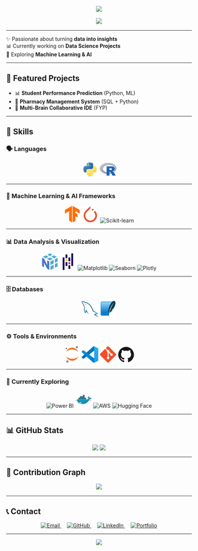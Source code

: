 

<!-- Wavy animated banner -->
<p align="center">
  <img src="https://capsule-render.vercel.app/api?type=waving&color=0:00FFEE,100:0066FF&height=180&section=header&text=Hi%20I'm%20Hamza%20🚀&fontSize=40&fontColor=ffffff&animation=fadeIn" />
</p>

<!-- Typing animation -->
<p align="center">
  <img src="https://readme-typing-svg.herokuapp.com?size=22&color=00F7FF&center=true&vCenter=true&width=500&lines=Data+Science+Enthusiast;Python+Developer;Machine+Learning+Learner;Future+Data+Scientist" />
</p>

---


✨ Passionate about turning **data into insights**  
📊 Currently working on **Data Science Projects**  
🧠 Exploring **Machine Learning & AI**  

---

## 💼 Featured Projects
- 📊 **Student Performance Prediction** (Python, ML)  
- 💊 **Pharmacy Management System** (SQL + Python)  
- 🧠 **Multi-Brain Collaborative IDE** (FYP)  

---

## 🧠 Skills  

### 🗣️ Languages  
<p align="center">
  <img src="https://raw.githubusercontent.com/devicons/devicon/master/icons/python/python-original.svg" alt="Python" width="45" height="45"/>
  <img src="https://raw.githubusercontent.com/devicons/devicon/master/icons/r/r-original.svg" alt="R" width="45" height="45"/>
</p>

---

### 🤖 Machine Learning & AI Frameworks  
<p align="center">
  <img src="https://raw.githubusercontent.com/devicons/devicon/master/icons/tensorflow/tensorflow-original.svg" alt="TensorFlow" width="45" height="45"/>
  <img src="https://raw.githubusercontent.com/devicons/devicon/master/icons/pytorch/pytorch-original.svg" alt="PyTorch" width="45" height="45"/>
  <img src="https://upload.wikimedia.org/wikipedia/commons/0/05/Scikit_learn_logo_small.svg" alt="Scikit-learn" width="45" height="45"/>
</p>

---

### 📊 Data Analysis & Visualization  
<p align="center">
  <img src="https://raw.githubusercontent.com/devicons/devicon/master/icons/numpy/numpy-original.svg" alt="NumPy" width="45" height="45"/>
  <img src="https://raw.githubusercontent.com/devicons/devicon/master/icons/pandas/pandas-original.svg" alt="Pandas" width="45" height="45"/>
  <img src="https://upload.wikimedia.org/wikipedia/commons/8/84/Matplotlib_icon.svg" alt="Matplotlib" width="45" height="45"/>
  <img src="https://seaborn.pydata.org/_static/logo-wide-lightbg.svg" alt="Seaborn" width="80" height="45"/>
<img src="https://images.plot.ly/logo/new-branding/plotly-logomark.png" alt="Plotly" width="80" height="45"/>
</p>

---

### 🗄️ Databases  
<p align="center">
  <img src="https://raw.githubusercontent.com/devicons/devicon/master/icons/mysql/mysql-original.svg" alt="MySQL" width="45" height="45"/>
  <img src="https://raw.githubusercontent.com/devicons/devicon/master/icons/sqlite/sqlite-original.svg" alt="SQLite" width="45" height="45"/>
</p>

---

### ⚙️ Tools & Environments  
<p align="center">
  <img src="https://raw.githubusercontent.com/devicons/devicon/master/icons/jupyter/jupyter-original.svg" alt="Jupyter" width="45" height="45"/>
  <img src="https://raw.githubusercontent.com/devicons/devicon/master/icons/vscode/vscode-original.svg" alt="VS Code" width="45" height="45"/>
  <img src="https://raw.githubusercontent.com/devicons/devicon/master/icons/git/git-original.svg" alt="Git" width="45" height="45"/>
  <img src="https://raw.githubusercontent.com/devicons/devicon/master/icons/github/github-original.svg" alt="GitHub" width="45" height="45"/>
</p>

---
### 🚀 Currently Exploring  
<p align="center">
  <img src="https://upload.wikimedia.org/wikipedia/commons/c/cf/New_Power_BI_Logo.svg" alt="Power BI" width="45" height="45"/>
  <img src="https://raw.githubusercontent.com/devicons/devicon/master/icons/docker/docker-original.svg" alt="Docker" width="45" height="45"/>
  <img src="https://upload.wikimedia.org/wikipedia/commons/9/93/Amazon_Web_Services_Logo.svg" alt="AWS" width="55" height="45"/>
  <img src="https://huggingface.co/datasets/huggingface/brand-assets/resolve/main/hf-logo.svg" alt="Hugging Face" width="45" height="45"/>
</p>



---

## 📊 GitHub Stats
<p align="center">
  <img src="https://github-readme-stats.vercel.app/api?username=MuhammadHamzaDS&show_icons=true&theme=tokyonight" height="180"/>
  <img src="https://github-readme-streak-stats.herokuapp.com/?user=MuhammadHamzaDS&theme=tokyonight" height="180"/>
</p>

---

## 🌱 Contribution Graph
<p align="center">
  <img src="https://github-readme-activity-graph.vercel.app/graph?username=MuhammadHamzaDS&theme=react-dark" />
</p>

---

## 📞 Contact  

<p align="center">
  <a href="mailto:hamzaali709x@gmail.com" target="_blank">
    <img src="https://skillicons.dev/icons?i=gmail&theme=light" width="42" height="42" alt="Email"/>
  </a>
  &nbsp;&nbsp;&nbsp;
  <a href="https://github.com/MuhammadHamzaDS" target="_blank">
    <img src="https://cdn.jsdelivr.net/gh/devicons/devicon/icons/github/github-original.svg" alt="GitHub" width="42" height="42"/>
  </a>
  &nbsp;&nbsp;&nbsp;
  <a href="https://www.linkedin.com/in/muhammad-hamza-7246b8286" target="_blank">
    <img src="https://cdn.jsdelivr.net/gh/devicons/devicon/icons/linkedin/linkedin-original.svg" alt="LinkedIn" width="42" height="42"/>
  </a>
  &nbsp;&nbsp;&nbsp;
  <a href="https://MuhammadHamzaDS.github.io" target="_blank">
    <img src="https://cdn.jsdelivr.net/gh/devicons/devicon/icons/chrome/chrome-original.svg" alt="Portfolio" width="42" height="42"/>
  </a>
</p>






  </a>
</p>

---

<!-- Footer Banner -->
<p align="center">
  <img src="https://capsule-render.vercel.app/api?type=waving&color=0:0066FF,100:00FFEE&height=100&section=footer" />
</p>
